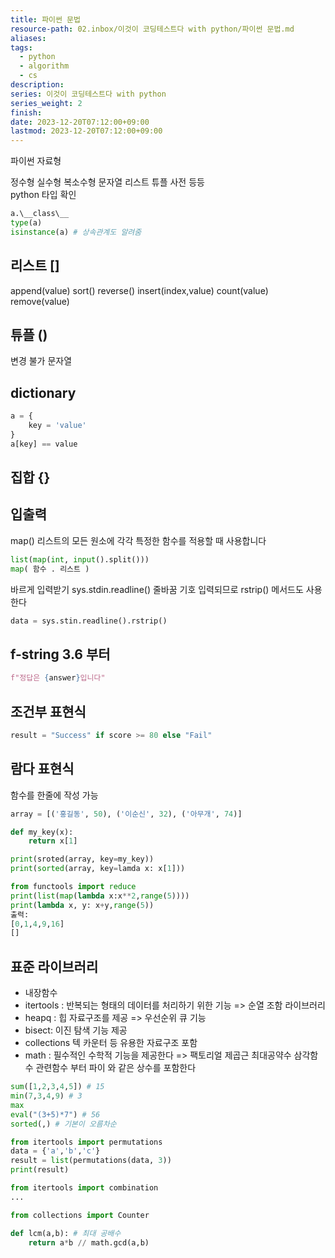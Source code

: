 ```yaml
---
title: 파이썬 문법
resource-path: 02.inbox/이것이 코딩테스트다 with python/파이썬 문법.md
aliases:
tags:
  - python
  - algorithm
  - cs
description:
series: 이것이 코딩테스트다 with python
series_weight: 2
finish:
date: 2023-12-20T07:12:00+09:00
lastmod: 2023-12-20T07:12:00+09:00
---
```

파이썬 자료형

정수형 실수형 복소수형 문자열 리스트 튜플 사전 등등\
python 타입 확인
```python
a.\__class\__
type(a)
isinstance(a) # 상속관계도 알려줌
```

## 리스트 \[\]
append(value)
sort()
reverse()
insert(index,value)
count(value)
remove(value)

## 튜플 ()
변경 불가
문자열

## dictionary
```python
a = {
	key = 'value'
}
a[key] == value
```

## 집합 {}


## 입출력
map() 리스트의 모든 원소에 각각 특정한 함수를 적용할 때 사용합니다
```python
list(map(int, input().split()))
map( 함수 . 리스트 )
```
바르게 입력받기
sys.stdin.readline() 줄바꿈 기호 입력되므로 rstrip() 메서드도 사용한다
```python
data = sys.stin.readline().rstrip()
```

## f-string 3.6 부터
```python
f"정답은 {answer}입니다"
```


## 조건부 표현식
```python
result = "Success" if score >= 80 else "Fail"
```

## 람다 표현식
함수를 한줄에 작성 가능
```python
array = [('홍길동', 50), ('이순신', 32), ('아무개', 74)]

def my_key(x):
	return x[1]

print(sroted(array, key=my_key))
print(sorted(array, key=lamda x: x[1]))
```

```python
from functools import reduce
print(list(map(lambda x:x**2,range(5))))
print(lambda x, y: x+y,range(5))
출력:
[0,1,4,9,16]
[]
```




## 표준 라이브러리

- 내장함수
- itertools : 반복되는 형태의 데이터를 처리하기 위한 기능 => 순열 조함 라이브러리
- heapq : 힙 자료구조를 제공 => 우선순위 큐 기능
- bisect: 이진 탐색 기능 제공
- collections 텍 카운터 등 유용한 자료구조 포함
- math : 필수적인 수학적 기능을 제공한다 => 팩토리얼 제곱근 최대공약수 삼각함수 관련함수 부터 파이 와 같은 상수를 포함한다

```python
sum([1,2,3,4,5]) # 15
min(7,3,4,9) # 3
max
eval("(3+5)*7") # 56
sorted(,) # 기본이 오름차순
```


```python
from itertools import permutations
data = {'a','b','c'}
result = list(permutations(data, 3))
print(result)

from itertools import combination
...


```

```python
from collections import Counter
```

```python
def lcm(a,b): # 최대 공배수
	return a*b // math.gcd(a,b)

```
